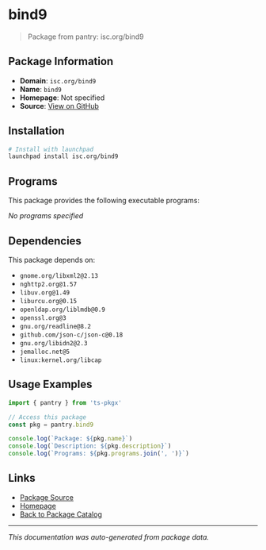 # bind9

> Package from pantry: isc.org/bind9

## Package Information

- **Domain**: `isc.org/bind9`
- **Name**: `bind9`
- **Homepage**: Not specified
- **Source**: [View on GitHub](https://github.com/pkgxdev/pantry/tree/main/projects/isc.org/bind9/package.yml)

## Installation

```bash
# Install with launchpad
launchpad install isc.org/bind9
```

## Programs

This package provides the following executable programs:

*No programs specified*

## Dependencies

This package depends on:

- `gnome.org/libxml2@2.13`
- `nghttp2.org@1.57`
- `libuv.org@1.49`
- `liburcu.org@0.15`
- `openldap.org/liblmdb@0.9`
- `openssl.org@3`
- `gnu.org/readline@8.2`
- `github.com/json-c/json-c@0.18`
- `gnu.org/libidn2@2.3`
- `jemalloc.net@5`
- `linux:kernel.org/libcap`

## Usage Examples

```typescript
import { pantry } from 'ts-pkgx'

// Access this package
const pkg = pantry.bind9

console.log(`Package: ${pkg.name}`)
console.log(`Description: ${pkg.description}`)
console.log(`Programs: ${pkg.programs.join(', ')}`)
```

## Links

- [Package Source](https://github.com/pkgxdev/pantry/tree/main/projects/isc.org/bind9/package.yml)
- [Homepage](#)
- [Back to Package Catalog](../../../package-catalog.md)

---

*This documentation was auto-generated from package data.*
